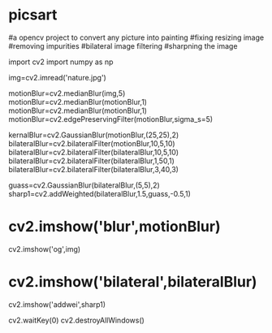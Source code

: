 # picsart
#a opencv project to convert any picture into painting
#fixing resizing image
#removing impurities
#bilateral image filtering
#sharpning the image

import cv2
import numpy as np

img=cv2.imread('nature.jpg')

motionBlur=cv2.medianBlur(img,5)
motionBlur=cv2.medianBlur(motionBlur,1)
motionBlur=cv2.medianBlur(motionBlur,1)
motionBlur=cv2.edgePreservingFilter(motionBlur,sigma_s=5)


kernalBlur=cv2.GaussianBlur(motionBlur,(25,25),2)
bilateralBlur=cv2.bilateralFilter(motionBlur,10,5,10)
bilateralBlur=cv2.bilateralFilter(bilateralBlur,10,5,10)
bilateralBlur=cv2.bilateralFilter(bilateralBlur,1,50,1)
bilateralBlur=cv2.bilateralFilter(bilateralBlur,3,40,3)




guass=cv2.GaussianBlur(bilateralBlur,(5,5),2)
sharp1=cv2.addWeighted(bilateralBlur,1.5,guass,-0.5,1)


# cv2.imshow('blur',motionBlur)
cv2.imshow('og',img)
# cv2.imshow('bilateral',bilateralBlur)

cv2.imshow('addwei',sharp1)

cv2.waitKey(0)
cv2.destroyAllWindows()
